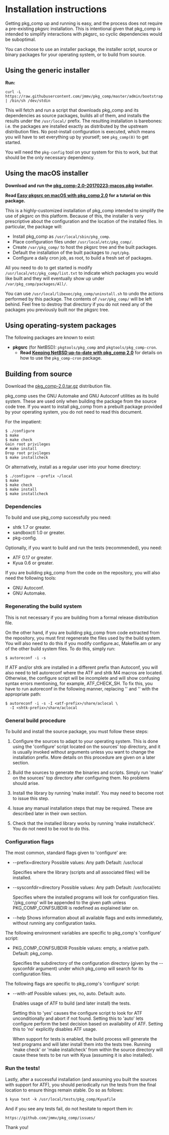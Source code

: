 # Installation instructions

Getting pkg_comp up and running is easy, and the process does not require a
pre-existing pkgsrc installation.  This is intentional given that pkg_comp
is intended to simplify interactions with pkgsrc, so cyclic dependencies would
be suboptimal.

You can choose to use an installer package, the installer script, source or
binary packages for your operating system, or to build from source.

## Using the generic installer

**Run:**

    curl -L https://raw.githubusercontent.com/jmmv/pkg_comp/master/admin/bootstrap.sh | /bin/sh /dev/stdin

This will fetch and run a script that downloads pkg_comp and its dependencies as
source packages, builds all of them, and installs the results under the
`/usr/local/` prefix.  The resulting installation is barebones: i.e. the
packages are installed exactly as distributed by the upstream distribution
files.  No post-install configuration is executed, which means you will have to
set everything up by yourself; see `pkg_comp(8)` to get started.

You will need the `pkg-config` tool on your system for this to work, but
that should be the only necessary dependency.

## Using the macOS installer

**Download and run the
[pkg_comp-2.0-20170223-macos.pkg](../../releases/download/pkg_comp-2.0/pkg_comp-2.0-20170223-macos.pkg)
installer.**

**Read
[Easy pkgsrc on macOS with pkg_comp 2.0](http://julio.meroh.net/2017/02/pkg_comp-2.0-tutorial-macos.html)
for a tutorial on this package.**

This is a highly-customized installation of pkg_comp intended to simplify the
use of pkgsrc on this platform.  Because of this, the installer is very
prescriptive about the configuration and the location of the installed files.
In particular, the package will:

*   Install pkg_comp as `/usr/local/sbin/pkg_comp`.
*   Place configuration files under `/usr/local/etc/pkg_comp/`.
*   Create `/var/pkg_comp/` to host the pkgsrc tree and the built packages.
*   Default the installation of the built packages to `/opt/pkg`.
*   Configure a daily cron job, as root, to build a fresh set of packages.

All you need to do to get started is modify
`/usr/local/etc/pkg_comp/list.txt` to indicate which packages you would
like built and they will eventually show up under
`/var/pkg_comp/packages/All/`.

You can use `/usr/local/libexec/pkg_comp/uninstall.sh` to undo the actions
performed by this package.  The contents of `/var/pkg_comp/` will be left
behind.  Feel free to destroy that directory if you do not need any of the
packages you previously built nor the pkgsrc tree.

## Using operating-system packages

The following packages are known to exist:

*   **pkgsrc** (for NetBSD): `pkgtools/pkg_comp` and `pkgtools/pkg_comp-cron`.
    *   **Read
        [Keeping NetBSD up-to-date with pkg_comp 2.0](http://julio.meroh.net/2017/02/pkg_comp-2.0-tutorial-netbsd.html)**
        for details on how to use the `pkg_comp-cron` package.

## Building from source

Download the
[pkg_comp-2.0.tar.gz](../../releases/download/pkg_comp-2.0/pkg_comp-2.0.tar.gz)
distribution file.

pkg_comp uses the GNU Automake and GNU Autoconf utilities as its build
system.  These are used only when building the package from the source
code tree.  If you want to install pkg_comp from a prebuilt package
provided by your operating system, you do not need to read this
document.

For the impatient:

    $ ./configure
    $ make
    $ make check
    Gain root privileges
    # make install
    Drop root privileges
    $ make installcheck

Or alternatively, install as a regular user into your home directory:

    $ ./configure --prefix ~/local
    $ make
    $ make check
    $ make install
    $ make installcheck

### Dependencies

To build and use pkg_comp successfully you need:

* shtk 1.7 or greater.
* sandboxctl 1.0 or greater.
* pkg-config.

Optionally, if you want to build and run the tests (recommended), you
need:

* ATF 0.17 or greater.
* Kyua 0.6 or greater.

If you are building pkg_comp from the code on the repository, you will
also need the following tools:

* GNU Autoconf.
* GNU Automake.

### Regenerating the build system

This is not necessary if you are building from a formal release
distribution file.

On the other hand, if you are building pkg_comp from code extracted
from the repository, you must first regenerate the files used by the
build system.  You will also need to do this if you modify configure.ac,
Makefile.am or any of the other build system files.  To do this, simply
run:

    $ autoreconf -i -s

If ATF and/or shtk are installed in a different prefix than Autoconf,
you will also need to tell autoreconf where the ATF and shtk M4 macros
are located.  Otherwise, the configure script will be incomplete and
will show confusing syntax errors mentioning, for example, ATF_CHECK_SH.
To fix this, you have to run autoreconf in the following manner,
replacing '<atf-prefix>' and '<shtk-prefix>' with the appropriate path:

    $ autoreconf -i -s -I <atf-prefix>/share/aclocal \
      -I <shtk-prefix>/share/aclocal

### General build procedure

To build and install the source package, you must follow these steps:

1. Configure the sources to adapt to your operating system.  This is
   done using the 'configure' script located on the sources' top
   directory, and it is usually invoked without arguments unless you
   want to change the installation prefix.  More details on this
   procedure are given on a later section.

2. Build the sources to generate the binaries and scripts.  Simply run
   'make' on the sources' top directory after configuring them.  No
   problems should arise.

3. Install the library by running 'make install'.  You may need to
   become root to issue this step.

4. Issue any manual installation steps that may be required.  These are
   described later in their own section.

5. Check that the installed library works by running 'make
   installcheck'.  You do not need to be root to do this.

### Configuration flags

The most common, standard flags given to 'configure' are:

* --prefix=directory
  Possible values: Any path
  Default: /usr/local

  Specifies where the library (scripts and all associated files) will
  be installed.

* --sysconfdir=directory
  Possible values: Any path
  Default: /usr/local/etc

  Specifies where the installed programs will look for configuration
  files.  '/pkg_comp' will be appended to the given path unless
  PKG_COMP_CONFSUBDIR is redefined as explained later on.

* --help
  Shows information about all available flags and exits immediately,
  without running any configuration tasks.

The following environment variables are specific to pkg_comp's
'configure' script:

* PKG_COMP_CONFSUBDIR
  Possible values: empty, a relative path.
  Default: pkg_comp.

  Specifies the subdirectory of the configuration directory (given by
  the --sysconfdir argument) under which pkg_comp will search for its
  configuration files.

The following flags are specific to pkg_comp's 'configure' script:

* --with-atf
  Possible values: yes, no, auto.
  Default: auto.

  Enables usage of ATF to build (and later install) the tests.

  Setting this to 'yes' causes the configure script to look for ATF
  unconditionally and abort if not found.  Setting this to 'auto' lets
  configure perform the best decision based on availability of ATF.
  Setting this to 'no' explicitly disables ATF usage.

  When support for tests is enabled, the build process will generate the
  test programs and will later install them into the tests tree.
  Running 'make check' or 'make installcheck' from within the source
  directory will cause these tests to be run with Kyua (assuming it is
  also installed).

### Run the tests!

Lastly, after a successful installation (and assuming you built the
sources with support for ATF), you should periodically run the tests
from the final location to ensure things remain stable.  Do so as
follows:

    $ kyua test -k /usr/local/tests/pkg_comp/Kyuafile

And if you see any tests fail, do not hesitate to report them in:

    https://github.com/jmmv/pkg_comp/issues/

Thank you!
